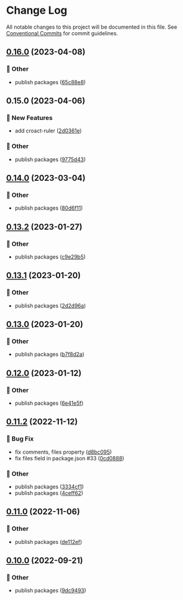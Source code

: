 # Change Log

All notable changes to this project will be documented in this file.
See [Conventional Commits](https://conventionalcommits.org) for commit guidelines.

## [0.16.0](https://github.com/daybrush/ruler/blob/master/packages/croact-ruler/compare/croact-ruler@0.15.0...croact-ruler@0.16.0) (2023-04-08)


### :mega: Other

* publish packages ([65c88e8](https://github.com/daybrush/ruler/blob/master/packages/croact-ruler/commit/65c88e87316850f2cd0cd56a1c4a7f9d1131355b))



## 0.15.0 (2023-04-06)


### :rocket: New Features

* add croact-ruler ([2d0361e](https://github.com/daybrush/ruler/blob/master/packages/croact-ruler/commit/2d0361e403c0b51f135558add86296a509e3ec9b))


### :mega: Other

* publish packages ([9775d43](https://github.com/daybrush/ruler/blob/master/packages/croact-ruler/commit/9775d43ce6b04033141c394aa8c7ca3288238588))



## [0.14.0](https://github.com/daybrush/ruler/blob/master/packages/react-compat-ruler/compare/react-compat-ruler@0.13.2...react-compat-ruler@0.14.0) (2023-03-04)


### :mega: Other

* publish packages ([80d6f11](https://github.com/daybrush/ruler/blob/master/packages/react-compat-ruler/commit/80d6f1176e755cce1b4bcc044b4e6574b8118c01))



## [0.13.2](https://github.com/daybrush/ruler/blob/master/packages/react-compat-ruler/compare/react-compat-ruler@0.13.1...react-compat-ruler@0.13.2) (2023-01-27)


### :mega: Other

* publish packages ([c9e29b5](https://github.com/daybrush/ruler/blob/master/packages/react-compat-ruler/commit/c9e29b51d433abd63c4b684cab25c5319a0c4273))



## [0.13.1](https://github.com/daybrush/ruler/blob/master/packages/react-compat-ruler/compare/react-compat-ruler@0.13.0...react-compat-ruler@0.13.1) (2023-01-20)


### :mega: Other

* publish packages ([2d2d96a](https://github.com/daybrush/ruler/blob/master/packages/react-compat-ruler/commit/2d2d96ac218d45278ebfecdd52424a60a2da1ec9))



## [0.13.0](https://github.com/daybrush/ruler/blob/master/packages/react-compat-ruler/compare/react-compat-ruler@0.12.0...react-compat-ruler@0.13.0) (2023-01-20)


### :mega: Other

* publish packages ([b7f8d2a](https://github.com/daybrush/ruler/blob/master/packages/react-compat-ruler/commit/b7f8d2a3041202dd89c3da14a7e93cd6ace206bb))



## [0.12.0](https://github.com/daybrush/ruler/blob/master/packages/react-compat-ruler/compare/react-compat-ruler@0.11.2...react-compat-ruler@0.12.0) (2023-01-12)


### :mega: Other

* publish packages ([6e41e5f](https://github.com/daybrush/ruler/blob/master/packages/react-compat-ruler/commit/6e41e5f910f84f68b8db80b493a8c683ab755381))



## [0.11.2](https://github.com/daybrush/ruler/blob/master/packages/react-compat-ruler/compare/react-compat-ruler@0.11.0...react-compat-ruler@0.11.2) (2022-11-12)


### :bug: Bug Fix

* fix comments, files property ([d8bc095](https://github.com/daybrush/ruler/blob/master/packages/react-compat-ruler/commit/d8bc095c5e25e630d720c7b255cf4b42ada6c582))
* fix files field in package.json #33 ([0cd0888](https://github.com/daybrush/ruler/blob/master/packages/react-compat-ruler/commit/0cd0888f667621af308fa9f3e3f1b51aadac3a29))


### :mega: Other

* publish packages ([3334cf1](https://github.com/daybrush/ruler/blob/master/packages/react-compat-ruler/commit/3334cf1ad0f2bdd66d4a1a6fc26202f026077671))
* publish packages ([4ceff62](https://github.com/daybrush/ruler/blob/master/packages/react-compat-ruler/commit/4ceff62e5224779578e61a4e3b0362f6597feecf))



## [0.11.0](https://github.com/daybrush/ruler/blob/master/packages/react-compat-ruler/compare/react-compat-ruler@0.10.0...react-compat-ruler@0.11.0) (2022-11-06)


### :mega: Other

* publish packages ([de112ef](https://github.com/daybrush/ruler/blob/master/packages/react-compat-ruler/commit/de112ef49f2b4063a0b8e810abff0d646da5c3d1))



## [0.10.0](https://github.com/daybrush/ruler/blob/master/packages/react-compat-ruler/compare/react-compat-ruler@0.9.0...react-compat-ruler@0.10.0) (2022-09-21)


### :mega: Other

* publish packages ([9dc9493](https://github.com/daybrush/ruler/blob/master/packages/react-compat-ruler/commit/9dc9493020206310eb807d7c6d52e9b683f23723))
